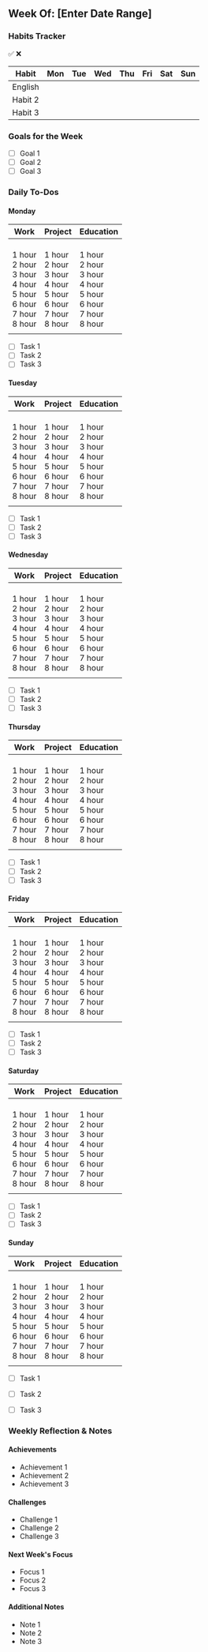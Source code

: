 ## Week Of: [Enter Date Range]


### Habits Tracker
✅ ❌

| Habit   | Mon | Tue | Wed | Thu | Fri | Sat | Sun |
| ------- | --- | --- | --- | --- | --- | --- | --- |
| English |     |     |     |     |     |     |     |
| Habit 2 |     |     |     |     |     |     |     |
| Habit 3 |     |     |     |     |     |     |     |


### Goals for the Week

- [ ] Goal 1
- [ ] Goal 2
- [ ] Goal 3

### Daily To-Dos

#### Monday

| Work                                                                                         | Project                                                                                              | Education                                                                                            |
| -------------------------------------------------------------------------------------------- | ---------------------------------------------------------------------------------------------------- | ---------------------------------------------------------------------------------------------------- |
| <br> 1 hour <br> 2 hour <br> 3 hour<br> 4 hour<br> 5 hour <br> 6 hour <br> 7 hour<br> 8 hour | <br>  1 hour <br>  2 hour <br>  3 hour<br>  4 hour<br>  5 hour <br>  6 hour <br>  7 hour<br>  8 hour | <br>  1 hour <br>  2 hour <br>  3 hour<br>  4 hour<br>  5 hour <br>  6 hour <br>  7 hour<br>  8 hour |
|                                                                                              |                                                                                                      |                                                                                                      |

- [ ] Task 1
- [ ] Task 2
- [ ] Task 3

#### Tuesday

| Work                                                                                         | Project                                                                                              | Education                                                                                            |
| -------------------------------------------------------------------------------------------- | ---------------------------------------------------------------------------------------------------- | ---------------------------------------------------------------------------------------------------- |
| <br> 1 hour <br> 2 hour <br> 3 hour<br> 4 hour<br> 5 hour <br> 6 hour <br> 7 hour<br> 8 hour | <br>  1 hour <br>  2 hour <br>  3 hour<br>  4 hour<br>  5 hour <br>  6 hour <br>  7 hour<br>  8 hour | <br>  1 hour <br>  2 hour <br>  3 hour<br>  4 hour<br>  5 hour <br>  6 hour <br>  7 hour<br>  8 hour |
|                                                                                              |                                                                                                      |                                                                                                      |

- [ ] Task 1
- [ ] Task 2
- [ ] Task 3

#### Wednesday

| Work                                                                                         | Project                                                                                              | Education                                                                                            |
| -------------------------------------------------------------------------------------------- | ---------------------------------------------------------------------------------------------------- | ---------------------------------------------------------------------------------------------------- |
| <br> 1 hour <br> 2 hour <br> 3 hour<br> 4 hour<br> 5 hour <br> 6 hour <br> 7 hour<br> 8 hour | <br>  1 hour <br>  2 hour <br>  3 hour<br>  4 hour<br>  5 hour <br>  6 hour <br>  7 hour<br>  8 hour | <br>  1 hour <br>  2 hour <br>  3 hour<br>  4 hour<br>  5 hour <br>  6 hour <br>  7 hour<br>  8 hour |
|                                                                                              |                                                                                                      |                                                                                                      |

- [ ] Task 1
- [ ] Task 2
- [ ] Task 3

#### Thursday

| Work                                                                                         | Project                                                                                              | Education                                                                                            |
| -------------------------------------------------------------------------------------------- | ---------------------------------------------------------------------------------------------------- | ---------------------------------------------------------------------------------------------------- |
| <br> 1 hour <br> 2 hour <br> 3 hour<br> 4 hour<br> 5 hour <br> 6 hour <br> 7 hour<br> 8 hour | <br>  1 hour <br>  2 hour <br>  3 hour<br>  4 hour<br>  5 hour <br>  6 hour <br>  7 hour<br>  8 hour | <br>  1 hour <br>  2 hour <br>  3 hour<br>  4 hour<br>  5 hour <br>  6 hour <br>  7 hour<br>  8 hour |
|                                                                                              |                                                                                                      |                                                                                                      |

- [ ] Task 1
- [ ] Task 2
- [ ] Task 3

#### Friday

| Work                                                                                         | Project                                                                                              | Education                                                                                            |
| -------------------------------------------------------------------------------------------- | ---------------------------------------------------------------------------------------------------- | ---------------------------------------------------------------------------------------------------- |
| <br> 1 hour <br> 2 hour <br> 3 hour<br> 4 hour<br> 5 hour <br> 6 hour <br> 7 hour<br> 8 hour | <br>  1 hour <br>  2 hour <br>  3 hour<br>  4 hour<br>  5 hour <br>  6 hour <br>  7 hour<br>  8 hour | <br>  1 hour <br>  2 hour <br>  3 hour<br>  4 hour<br>  5 hour <br>  6 hour <br>  7 hour<br>  8 hour |
|                                                                                              |                                                                                                      |                                                                                                      |

- [ ] Task 1
- [ ] Task 2
- [ ] Task 3

#### Saturday

| Work                                                                                         | Project                                                                                              | Education                                                                                            |
| -------------------------------------------------------------------------------------------- | ---------------------------------------------------------------------------------------------------- | ---------------------------------------------------------------------------------------------------- |
| <br> 1 hour <br> 2 hour <br> 3 hour<br> 4 hour<br> 5 hour <br> 6 hour <br> 7 hour<br> 8 hour | <br>  1 hour <br>  2 hour <br>  3 hour<br>  4 hour<br>  5 hour <br>  6 hour <br>  7 hour<br>  8 hour | <br>  1 hour <br>  2 hour <br>  3 hour<br>  4 hour<br>  5 hour <br>  6 hour <br>  7 hour<br>  8 hour |
|                                                                                              |                                                                                                      |                                                                                                      |

- [ ] Task 1
- [ ] Task 2
- [ ] Task 3

#### Sunday

| Work                                                                                         | Project                                                                                              | Education                                                                                            |
| -------------------------------------------------------------------------------------------- | ---------------------------------------------------------------------------------------------------- | ---------------------------------------------------------------------------------------------------- |
| <br> 1 hour <br> 2 hour <br> 3 hour<br> 4 hour<br> 5 hour <br> 6 hour <br> 7 hour<br> 8 hour | <br>  1 hour <br>  2 hour <br>  3 hour<br>  4 hour<br>  5 hour <br>  6 hour <br>  7 hour<br>  8 hour | <br>  1 hour <br>  2 hour <br>  3 hour<br>  4 hour<br>  5 hour <br>  6 hour <br>  7 hour<br>  8 hour |
|                                                                                              |                                                                                                      |                                                                                                      |

- [ ] Task 1
- [ ] Task 2
- [ ] Task 3


### Weekly Reflection & Notes

#### Achievements
- Achievement 1
- Achievement 2
- Achievement 3

#### Challenges
- Challenge 1
- Challenge 2
- Challenge 3

#### Next Week's Focus
- Focus 1
- Focus 2
- Focus 3

#### Additional Notes
- Note 1
- Note 2
- Note 3

